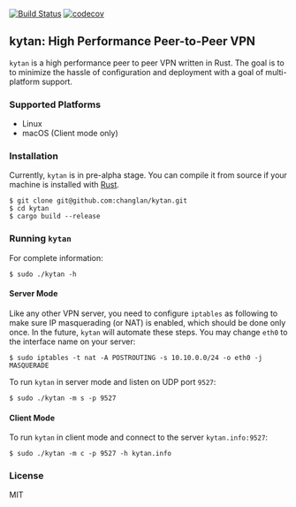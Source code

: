 [![Build Status](https://travis-ci.org/changlan/kytan.svg?branch=master)](https://travis-ci.org/changlan/kytan)
[![codecov](https://codecov.io/gh/changlan/kytan/branch/master/graph/badge.svg)](https://codecov.io/gh/changlan/kytan)

## kytan: High Performance Peer-to-Peer VPN

`kytan` is a high performance peer to peer VPN written in Rust. The goal is to
to minimize the hassle of configuration and deployment with a goal of
multi-platform support.

### Supported Platforms

- Linux
- macOS (Client mode only)

### Installation

Currently, `kytan` is in pre-alpha stage. You can compile it from source if
your machine is installed with [Rust](https://www.rust-lang.org/en-US/install.html).

```
$ git clone git@github.com:changlan/kytan.git
$ cd kytan
$ cargo build --release
```

### Running `kytan`

For complete information:

```
$ sudo ./kytan -h
```

#### Server Mode

Like any other VPN server, you need to configure `iptables` as following to make
sure IP masquerading (or NAT) is enabled, which should be done only once. In the
future, `kytan` will automate these steps. You may change `eth0` to the
interface name on your server:

```
$ sudo iptables -t nat -A POSTROUTING -s 10.10.0.0/24 -o eth0 -j MASQUERADE
```

To run `kytan` in server mode and listen on UDP port `9527`:

```
$ sudo ./kytan -m s -p 9527
```

#### Client Mode

To run `kytan` in client mode and connect to the server `kytan.info:9527`:

```
$ sudo ./kytan -m c -p 9527 -h kytan.info
```

### License

MIT
